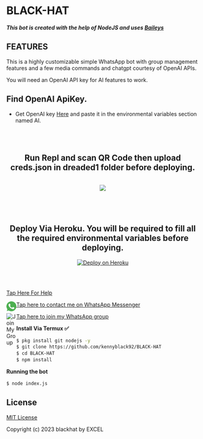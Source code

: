 #                                   BLACK-HAT

***This bot is created with the help of NodeJS and uses [Baileys](https://github.com/adiwajshing/Baileys)***

## FEATURES
This is a highly customizable simple WhatsApp bot with group management features and a few media commands and chatgpt courtesy of OpenAI APIs.

You will need an OpenAI API key for AI features to work.

## Find  OpenAI ApiKey.
- Get OpenAI key [Here](https://beta.openai.com/account/api-keys) and paste it in the environmental variables section named AI.

<br><br>

<h2 align="center">Run Repl and scan QR Code then upload creds.json in dreaded1 folder before deploying.</h2>
<h2 align="center"><a href="https://replit.com/@Excelottah/BLACK-HAT-QR-SCANNER"><img src="https://repl.it/badge/github/quiec/whatsasena" /></a></h2>
<br><br>

<h2 align="center">Deploy Via Heroku. You will be required to fill all the required environmental variables before deploying.</h2>
<p align="center">
    <a href="https://heroku.com/deploy?template=https://github.com/kennyblack92/BLACK-HAT">
    <img title="BLACK-HAT on Heroku" src="https://www.herokucdn.com/deploy/button.png" width="189px" alt="Deploy on Heroku">
    </a>
</p>
<br><br>

[Tap Here For Help](https://wa.me/2347039570336?text=Hello%20EXCEL%20...%20I%20need%20some%20help%20with%20EXCEL%20BOT)

<p align="left">
  <a href="https://wa.me/2347039570336?text=Hello%20EXCEL%20...%20I%20need%20some%20help%20with%20EXCEL%20BOT">
    <img align="left" alt="SIEGRIN | WhatsApp" width="26px" src="https://raw.githubusercontent.com/PikaBotz/My_Personal_Space/main/Images/AnyaBot_pics/Anya_v2/Whatsapp.svg" />
    Tap here to contact me on WhatsApp Messenger
  </a>
</p>
<p align="left">
  <a href="https://chat.whatsapp.com/DtgrVP6ItlEJDdqaEsGPr8">
    <img align="left" alt="Join My Group" width="26px" src="https://i.imgur.com/CRSeoUS.jpeg" />
    Tap here to join my WhatsApp group
  </a>
</p>

**Install Via Termux ✅**


```bash
$ pkg install git nodejs -y
$ git clone https://github.com/kennyblack92/BLACK-HAT
$ cd BLACK-HAT
$ npm install
```


**Running the bot**
```bash
$ node index.js
```


## License
[MIT License](https://github.com/kennyblack92/BLACK-HAT/blob/main/LICENSE)

Copyright (c) 2023 blackhat by EXCEL

